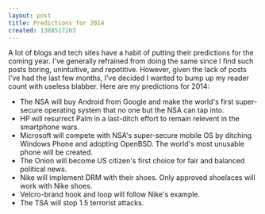 ```yaml
---
layout: post
title: Predictions for 2014
created: 1388517263
---
```

<p>A lot of blogs and tech sites have a habit of putting their predictions for the coming year. I've generally refrained from doing the same since I find such posts boring, unintuitive, and repetitive. However, given the lack of posts I've had the last few months, I've decided I wanted to bump up my reader count with useless blabber. Here are my predictions for 2014:</p><ul><li>The NSA will buy Android from Google and make the world's first super-secure operating system that no one but the NSA can tap into.</li><li>HP will resurrect Palm in a last-ditch effort to remain relevent in the smartphone wars.</li><li>Microsoft will compete with NSA's super-secure mobile OS by ditching Windows Phone and adopting OpenBSD. The world's most unusable phone will be created.</li><li>The Onion will become US citizen's first choice for fair and balanced political news.</li><li>Nike will implement DRM with their shoes. Only approved shoelaces will work with Nike shoes.</li><li>Velcro-brand hook and loop will follow Nike's example.</li><li>The TSA will stop 1.5 terrorist attacks.</li></ul>
